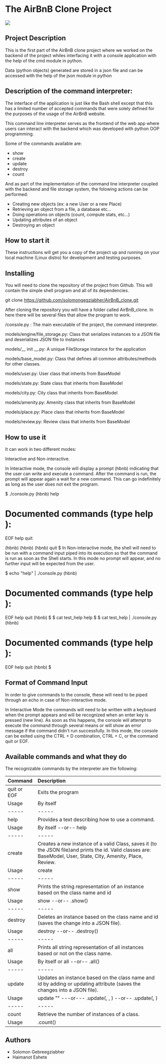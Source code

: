 # The AirBnB Clone Project
![](image.png)
## Project Description
This is the first part of the AirBnB clone project where we worked on the backend of the project whiles interfacing it with a console application with the help of the cmd module in python.

Data (python objects) generated are stored in a json file and can be accessed with the help of the json module in python

## Description of the command interpreter:
The interface of the application is just like the Bash shell except that this has a limited number of accepted commands that were solely defined for the purposes of the usage of the AirBnB website.

This command line interpreter serves as the frontend of the web app where users can interact with the backend which was developed with python OOP programming.

Some of the commands available are:

 * show
 * create
 * update
 * destroy
 * count

And as part of the implementation of the command line interpreter coupled with the backend and file storage system, the folowing actions can be performed:

 * Creating new objects (ex: a new User or a new Place)
 * Retrieving an object from a file, a database etc…
 * Doing operations on objects (count, compute stats, etc…)
 * Updating attributes of an object
 * Destroying an object
## How to start it

These instructions will get you a copy of the project up and running on your local machine (Linux distro) for development and testing purposes.

## Installing
You will need to clone the repository of the project from Github. This will contain the simple shell program and all of its dependencies.

 git clone https://github.com/solomongegziabher/AirBnB_clone.git

After cloning the repository you will have a folder called AirBnB_clone. In here there will be several files that allow the program to work.

/console.py : The main executable of the project, the command interpreter.

models/engine/file_storage.py: Class that serializes instances to a JSON file and deserializes JSON file to instances

models/__ init __.py: A unique FileStorage instance for the application

models/base_model.py: Class that defines all common attributes/methods for other classes.

models/user.py: User class that inherits from BaseModel

models/state.py: State class that inherits from BaseModel

models/city.py: City class that inherits from BaseModel

models/amenity.py: Amenity class that inherits from BaseModel

models/place.py: Place class that inherits from BaseModel

models/review.py: Review class that inherits from BaseModel

## How to use it

It can work in two different modes:

Interactive and Non-interactive.

In Interactive mode, the console will display a prompt (hbnb) indicating that the user can write and execute a command. After the command is run, the prompt will appear again a wait for a new command. This can go indefinitely as long as the user does not exit the program.

$ ./console.py
(hbnb) help

Documented commands (type help <topic>):
========================================
EOF  help  quit

(hbnb) 
(hbnb) 
(hbnb) quit
$
In Non-interactive mode, the shell will need to be run with a command input piped into its execution so that the command is run as soon as the Shell starts. In this mode no prompt will appear, and no further input will be expected from the user.

$ echo "help" | ./console.py
(hbnb)

Documented commands (type help <topic>):
========================================
EOF  help  quit
(hbnb) 
$
$ cat test_help
help
$
$ cat test_help | ./console.py
(hbnb)

Documented commands (type help <topic>):
========================================
EOF  help  quit
(hbnb) 
$
## Format of Command Input
In order to give commands to the console, these will need to be piped through an echo in case of Non-interactive mode.

In Interactive Mode the commands will need to be written with a keyboard when the prompt appears and will be recognized when an enter key is pressed (new line). As soon as this happens, the console will attempt to execute the command through several means or will show an error message if the command didn't run successfully. In this mode, the console can be exited using the CTRL + D combination, CTRL + C, or the command quit or EOF.

## Available commands and what they do
The recognizable commands by the interpreter are the following:

| Command  |  Description | 
|:---------|:-------------|
| quit or EOF |	Exits the program |
| Usage	| By itself |
| -----	| ----- |
| help	| Provides a text describing how to use a command. |
| Usage	| By itself --or-- help <command>|
|----- |	-----|
|create	|Creates a new instance of a valid Class, saves it (to the JSON file)and prints the id. Valid classes are: BaseModel, User, State, City, Amenity, Place, Review.|
|Usage	|create <class name>|
|-----	|-----|
|show	|Prints the string representation of an instance based on the class name and id|
|Usage	|show <class name> <id> --or-- <class name>.show(<id>)|
|-----	|-----|
|destroy	| Deletes an instance based on the class name and id (saves the change into a JSON file).|
|Usage	|destroy <class name> <id> --or-- .destroy()|
| -----	|-----|
| all	|Prints all string representation of all instances based or not on the class name.|
|Usage	|By itself or all <class name> --or-- <class name>.all()|
|-----	|-----|
|update	|Updates an instance based on the class name and id by adding or updating attribute (saves the changes into a JSON file).|
|Usage	|update <class name> <id> <attribute name> "<attribute value>" ---or--- <class name>.update(<id>, <attribute name>, <attribute value>) --or-- <class name>.update(<id>, <dictionary representation>)|
|-----	|-----|
|count	|Retrieve the number of instances of a class.|
|Usage	|<class name>.count()|

## Authors
* Solomon Gebreegziabher
* Haimanot Eshete
